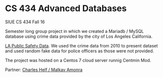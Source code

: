 # CS 434 Advanced Databases
SIUE CS 434 Fall 16

Semester long group project in which we created a Mariadb / MySQL database using crime data provided by the city of Los Angeles California. 

[LA Public Safety Data](https://data.lacity.org/browse?category=A+Safe+City "LA Public Safety Data"). We used the crime data from 2010 to present dataset and used random fake data for police officers as those were not provided.

The project was hosted on a Centos 7 cloud server runnig Centmin Mod. 

Partner: [Charles Helf / Malkav Amonra](mailto:malkav.amonra@gmail.com)
